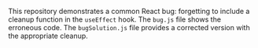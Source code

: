 This repository demonstrates a common React bug: forgetting to include a cleanup function in the `useEffect` hook.  The `bug.js` file shows the erroneous code. The `bugSolution.js` file provides a corrected version with the appropriate cleanup.